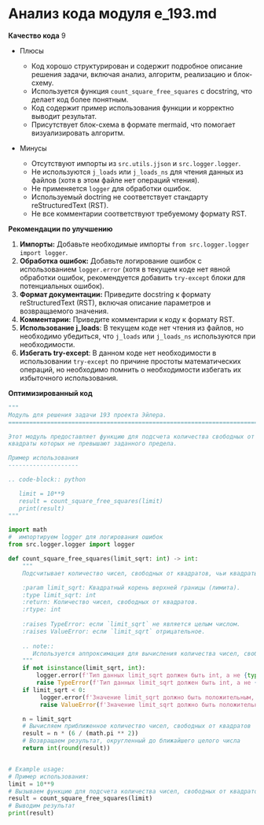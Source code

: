 # Анализ кода модуля e_193.md

**Качество кода**
9
- Плюсы
    - Код хорошо структурирован и содержит подробное описание решения задачи, включая анализ, алгоритм, реализацию и блок-схему.
    -  Используется функция `count_square_free_squares` с docstring, что делает код более понятным.
    -  Код содержит пример использования функции и корректно выводит результат.
    -  Присутствует блок-схема в формате mermaid, что помогает визуализировать алгоритм.

- Минусы
    -  Отсутствуют импорты из `src.utils.jjson` и `src.logger.logger`.
    -  Не используются `j_loads` или `j_loads_ns` для чтения данных из файлов (хотя в этом файле нет операций чтения).
    -  Не применяется `logger` для обработки ошибок.
    -  Используемый doctring не соответствует стандарту reStructuredText (RST).
    -  Не все комментарии соответствуют требуемому формату RST.

**Рекомендации по улучшению**

1.  **Импорты:** Добавьте необходимые импорты `from src.logger.logger import logger`.
2.  **Обработка ошибок:** Добавьте логирование ошибок с использованием `logger.error` (хотя в текущем коде нет явной обработки ошибок, рекомендуется добавить `try-except` блоки для потенциальных ошибок).
3.  **Формат документации:** Приведите docstring к формату reStructuredText (RST), включая описание параметров и возвращаемого значения.
4.  **Комментарии:** Приведите комментарии к коду к формату RST.
5.  **Использование j_loads**: В текущем коде нет чтения из файлов, но необходимо убедиться, что `j_loads` или `j_loads_ns` используются при необходимости.
6. **Избегать try-except**: В данном коде нет необходимости в использовании `try-except` по причине простоты математических операций, но необходимо помнить о необходимости избегать их избыточного использования.

**Оптимизированный код**
```python
"""
Модуль для решения задачи 193 проекта Эйлера.
=========================================================================================

Этот модуль предоставляет функцию для подсчета количества свободных от квадратов чисел,
квадраты которых не превышают заданного предела.

Пример использования
--------------------

.. code-block:: python

   limit = 10**9
   result = count_square_free_squares(limit)
   print(result)
"""

import math
#  импортируем logger для логирования ошибок
from src.logger.logger import logger

def count_square_free_squares(limit_sqrt: int) -> int:
    """
    Подсчитывает количество чисел, свободных от квадратов, чьи квадраты меньше или равны limit_sqrt^2.

    :param limit_sqrt: Квадратный корень верхней границы (лимита).
    :type limit_sqrt: int
    :return: Количество чисел, свободных от квадратов.
    :rtype: int
    
    :raises TypeError: если `limit_sqrt` не является целым числом.
    :raises ValueError: если `limit_sqrt` отрицательное.
    
    .. note::
       Используется аппроксимация для вычисления количества чисел, свободных от квадратов: n * (6 / pi^2).
    """
    if not isinstance(limit_sqrt, int):
        logger.error(f'Тип данных limit_sqrt должен быть int, а не {type(limit_sqrt)}')
        raise TypeError(f'Тип данных limit_sqrt должен быть int, а не {type(limit_sqrt)}')
    if limit_sqrt < 0:
         logger.error(f'Значение limit_sqrt должно быть положительным, а не {limit_sqrt}')
         raise ValueError(f'Значение limit_sqrt должно быть положительным, а не {limit_sqrt}')

    n = limit_sqrt
    # Вычисляем приближенное количество чисел, свободных от квадратов
    result = n * (6 / (math.pi ** 2))
    # Возвращаем результат, округленный до ближайшего целого числа
    return int(round(result))


# Example usage:
# Пример использования:
limit = 10**9
# Вызываем функцию для подсчета количества чисел, свободных от квадратов
result = count_square_free_squares(limit)
# Выводим результат
print(result)
```